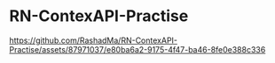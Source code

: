 # RN-ContexAPI-Practise

https://github.com/RashadMa/RN-ContexAPI-Practise/assets/87971037/e80ba6a2-9175-4f47-ba46-8fe0e388c336

